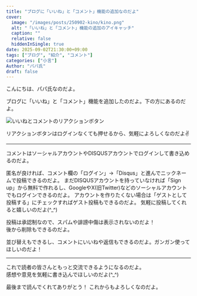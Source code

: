 ```yaml
---
title: "ブログに「いいね」と「コメント」機能の追加なのだよ"
cover:
  image: "/images/posts/250902-kino/kino.png"
  alt: "「いいね」と「コメント」機能の追加のアイキャッチ"
  caption: ""
  relative: false
  hiddenInSingle: true
date: 2025-09-02T21:30:00+09:00
tags: ["ブログ", "紹介", "コメント"]
categories: ["小言"]
Author: "パパ氏"
draft: false
---
```


こんにちは、パパ氏なのだよ。

ブログに「いいね」と「コメント」機能を追加したのだよ。下の方にあるのだよ。

![いいねとコメントのリアクションボタン](/images/posts/250902-kino/kino.png)

リアクションボタンはログインなくても押せるから、気軽によろしくなのだよ✌️

---

コメントはソーシャルアカウントやDISQUSアカウントでログインして書き込めるのだよ。
 
匿名が良ければ、コメント欄の「ログイン」→「Disqus」と進んでニックネームで投稿できるのだよ。
まだDISQUSアカウントを持っていなければ「Sign up」から無料で作れるし、GoogleやX(旧Twitter)などのソーシャルアカウントでもログインできるのだよ。
アカウントを作りたくない場合は「ゲストとして投稿する」にチェックすればゲスト投稿もできるのだよ。
気軽に投稿してくれると嬉しいのだよ(^_^)

投稿は承認制なので、スパムや誹謗中傷は表示されないのだよ！  
後から削除もできるのだよ。

並び替えもできるし、コメントにいいねや返信もできるのだよ。ガンガン使ってほしいのだよ！

---

これで読者の皆さんともっと交流できるようになるのだよ。  
感想や意見を気軽に書き込んでほしいのだよ(^_^)

最後まで読んでくれてありがとう！
これからもよろしくなのだよ。
